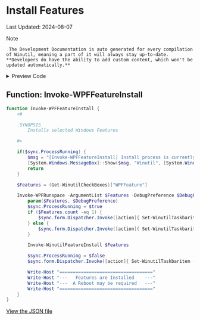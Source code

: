 # Install Features

Last Updated: 2024-08-07


> [!NOTE]
     The Development Documentation is auto generated for every compilation of Winutil, meaning a part of it will always stay up-to-date. **Developers do have the ability to add custom content, which won't be updated automatically.**


<!-- BEGIN CUSTOM CONTENT -->

<!-- END CUSTOM CONTENT -->

<details>
<summary>Preview Code</summary>

```json
{
  "Content": "Install Features",
  "category": "Features",
  "panel": "1",
  "Order": "a060_",
  "Type": "Button",
  "ButtonWidth": "300",
  "link": "https://christitustech.github.io/Winutil/dev/features/Features/Install"
}
```

</details>

## Function: Invoke-WPFFeatureInstall

```powershell
function Invoke-WPFFeatureInstall {
    <#

    .SYNOPSIS
        Installs selected Windows Features

    #>

    if($sync.ProcessRunning) {
        $msg = "[Invoke-WPFFeatureInstall] Install process is currently running."
        [System.Windows.MessageBox]::Show($msg, "Winutil", [System.Windows.MessageBoxButton]::OK, [System.Windows.MessageBoxImage]::Warning)
        return
    }

    $Features = (Get-WinutilCheckBoxes)["WPFFeature"]

    Invoke-WPFRunspace -ArgumentList $Features -DebugPreference $DebugPreference -ScriptBlock {
        param($Features, $DebugPreference)
        $sync.ProcessRunning = $true
        if ($Features.count -eq 1) {
            $sync.form.Dispatcher.Invoke([action]{ Set-WinutilTaskbaritem -state "Indeterminate" -value 0.01 -overlay "logo" })
        } else {
            $sync.form.Dispatcher.Invoke([action]{ Set-WinutilTaskbaritem -state "Normal" -value 0.01 -overlay "logo" })
        }

        Invoke-WinutilFeatureInstall $Features

        $sync.ProcessRunning = $false
        $sync.form.Dispatcher.Invoke([action]{ Set-WinutilTaskbaritem -state "None" -overlay "checkmark" })

        Write-Host "==================================="
        Write-Host "---   Features are Installed    ---"
        Write-Host "---  A Reboot may be required   ---"
        Write-Host "==================================="
    }
}

```


<!-- BEGIN SECOND CUSTOM CONTENT -->

<!-- END SECOND CUSTOM CONTENT -->


[View the JSON file](https://github.com/ChrisTitusTech/Winutil/tree/main/config/feature.json)


